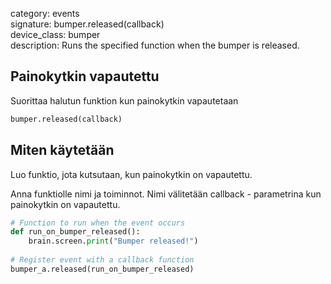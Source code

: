 category: events  
signature: bumper.released(callback)  
device_class: bumper  
description: Runs the specified function when the bumper is released.  

## Painokytkin vapautettu

Suorittaa halutun funktion kun painokytkin vapautetaan

```python
bumper.released(callback)
```


## Miten käytetään

Luo funktio, jota kutsutaan, kun painokytkin on vapautettu. 

Anna funktiolle nimi ja toiminnot. Nimi välitetään callback - parametrina kun painokytkin on vapautettu.

```python
# Function to run when the event occurs
def run_on_bumper_released():
    brain.screen.print("Bumper released!")
 
# Register event with a callback function
bumper_a.released(run_on_bumper_released)
```

<advanced>
</advanced>